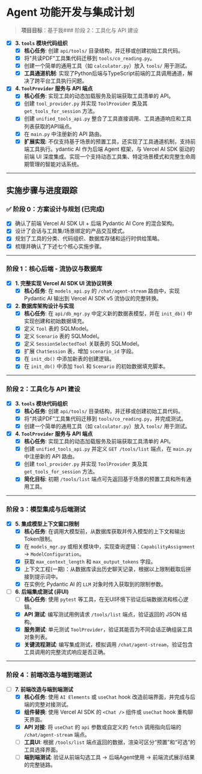 # Agent 功能开发与集成计划

> **项目目标**：基于我### 阶段 2：工具化与 API 建设

- [x] **3. `tools` 模块代码组织**
  - [x] **核心任务**: 创建 `api/tools/` 目录结构，并迁移或创建初始工具代码。
  - [x] 将"共读PDF"工具集代码迁移到 `tools/co_reading.py`。
  - [x] 创建一个简单的通用工具（如 `calculator.py`）放入 `tools/` 用于测试。
  - [x] **工具通道机制**: 实现了Python后端与TypeScript前端的工具调用通道，解决了跨平台工具执行问题。

- [x] **4. `ToolProvider` 服务与 API 端点**
  - [x] **核心任务**: 实现工具的动态加载服务及前端获取工具清单的 API。
  - [x] 创建 `tool_provider.py` 并实现 `ToolProvider` 类及其 `get_tools_for_session` 方法。
  - [x] 创建 `unified_tools_api.py` 整合了工具直接调用、工具通道响应和工具列表获取的API端点。
  - [x] 在 `main.py` 中注册新的 API 路由。
  - [x] **扩展实现**: 不仅支持基于场景的预置工具，还实现了工具通道机制，支持前端工具执行。ydantic AI 作为后端 Agent 框架，与 Vercel AI SDK 驱动的前端 UI 深度集成。实现一个支持动态工具集、特定场景模式和完整生命周期管理的智能对话系统。

---

## 实施步骤与进度跟踪

### ✅ 阶段 0：方案设计与规划 (已完成)

- [x] 确认了前端 Vercel AI SDK UI + 后端 Pydantic AI Core 的混合架构。
- [x] 设计了会话与工具集/场景绑定的产品交互模式。
- [x] 规划了工具的分类、代码组织、数据库存储和运行时供给策略。
- [x] 梳理并确认了下述七个核心实施步骤。

---

### 阶段 1：核心后端 - 流协议与数据库

- [x] **1. 完整实现 Vercel AI SDK UI 流协议转换**
  - [x] **核心任务**: 在 `models_api.py` 的 `/chat/agent-stream` 路由中，实现 Pydantic AI 输出到 Vercel AI SDK v5 流协议的完整转换。

- [x] **2. 数据库架构设计与实现**
  - [x] **核心任务**: 在 `api/db_mgr.py` 中定义新的数据表模型，并在 `init_db()` 中实现创建和初始数据填充。
  - [x] 定义 `Tool` 表的 SQLModel。
  - [x] 定义 `Scenario` 表的 SQLModel。
  - [x] 定义 `SessionSelectedTool` 关联表的 SQLModel。
  - [x] 扩展 `ChatSession` 表，增加 `scenario_id` 字段。
  - [x] 在 `init_db()` 中添加新表的创建逻辑。
  - [x] 在 `init_db()` 中添加 `Tool` 和 `Scenario` 的初始数据填充脚本。

---

### 阶段 2：工具化与 API 建设

- [x] **3. `tools` 模块代码组织**
  - [x] **核心任务**: 创建 `api/tools/` 目录结构，并迁移或创建初始工具代码。
  - [x] 将“共读PDF”工具集代码迁移到 `tools/co_reading.py`，并完成测试。
  - [x] 创建一个简单的通用工具（如 `calculator.py`）放入 `tools/` 用于测试。

- [x] **4. `ToolProvider` 服务与 API 端点**
  - [x] **核心任务**: 实现工具的动态加载服务及前端获取工具清单的 API。
  - [x] 创建 `unified_tools_api.py` 并定义 `GET /tools/list` 端点，在 `main.py` 中注册新的 API 路由。
  - [x] 创建 `tool_provider.py` 并实现 `ToolProvider` 类及其 `get_tools_for_session` 方法。
  - [x] **简化目标**: 初期 `/tools/list` 端点可先返回基于场景的预置工具和所有通用工具。

---

### 阶段 3：模型集成与后端测试

- [x] **5. 集成模型上下文窗口限制**
  - [x] **核心任务**: 在调用大模型前，从数据库获取并传入模型的上下文和输出Token限制。
  - [x] 在 `models_mgr.py` 或相关模块中，实现查询逻辑：`CapabilityAssignment` -> `ModelConfiguration`。
  - [x] 获取 `max_context_length` 和 `max_output_tokens` 字段。
  - [x] 上下文工程(一期)：从数据库读出历史聊天记录，根据以上限制截取后拼接到提示词中。
  - [x] 在实例化 Pydantic AI 的 `LLM` 对象时传入获取到的限制参数。

- [ ] **6. 后端集成测试 (非UI)**
  - [ ] **核心任务**: 使用 `pytest` 等工具，在无UI环境下验证后端数据流和核心逻辑。
  - [x] **API 测试**: 编写测试用例请求 `/tools/list` 端点，验证返回的 JSON 结构。
  - [x] **服务测试**: 单元测试 `ToolProvider`，验证其能否为不同会话正确组装工具对象列表。
  - [x] **关键流程测试**: 编写集成测试，模拟调用 `/chat/agent-stream`，验证包含工具调用的完整流式响应是否正确。

---

### 阶段 4：前端改造与端到端测试

- [ ] **7. 前端改造与端到端测试**
  - [x] **核心任务**: 使用 `AI Elements` 或 `useChat` hook 改造前端界面，并完成与后端的完整对接测试。
  - [x] **组件替换**: 使用 Vercel AI SDK 的 `<Chat />` 组件或 `useChat` hook 重构聊天界面。
  - [x] **API 对接**: 将 `useChat` 的 `api` 参数或自定义的 `fetch` 调用指向后端的 `/chat/agent-stream` 端点。
  - [ ] **工具UI**: 根据 `/tools/list` 端点返回的数据，渲染可区分“预置”和“可选”的工具选择界面。
  - [ ] **端到端测试**: 验证从前端勾选工具 -> 后端Agent使用 -> 前端流式展示结果的完整链路。
